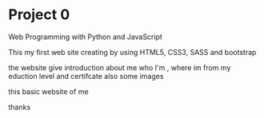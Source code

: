 # Project 0

Web Programming with Python and JavaScript

This my first web site creating by using HTML5, CSS3, SASS and bootstrap 

the website give introduction about me who I'm , where im from my eduction level and certifcate also some images

this basic website of me 

thanks 
